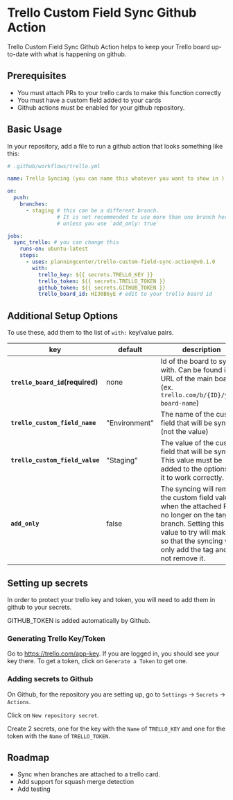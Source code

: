 # Trello Custom Field Sync Github Action

Trello Custom Field Sync Github Action helps to keep your Trello board up-to-date with what is happening on github.

## Prerequisites

- You must attach PRs to your trello cards to make this function correctly
- You must have a custom field added to your cards
- Github actions must be enabled for your github repository.

## Basic Usage

In your repository, add a file to run a github action that looks something like this:

```yml
# .github/workflows/trello.yml

name: Trello Syncing (you can name this whatever you want to show in )

on:
  push:
    branches:
      - staging # this can be a different branch.
                # It is not recommended to use more than one branch here
                # unless you use `add_only: true`

jobs:
  sync_trello: # you can change this
    runs-on: ubuntu-latest
    steps:
      - uses: planningcenter/trello-custom-field-sync-action@v0.1.0
        with:
          trello_key: ${{ secrets.TRELLO_KEY }}
          trello_token: ${{ secrets.TRELLO_TOKEN }}
          github_token: ${{ secrets.GITHUB_TOKEN }}
          trello_board_id: HI30B6yE # edit to your trello board id
```

## Additional Setup Options

To use these, add them to the list of `with:` key/value pairs.

| key | default | description |
|---| ---| ---|
|__`trello_board_id`(required)__ | none | Id of the board to sync with. Can be found in the URL of the main board: (ex. `trello.com/b/{ID}/your-board-name`) |
|__`trello_custom_field_name`__ | "Environment" | The name of the custom field that will be synced (not the value) |
|__`trello_custom_field_value`__ | "Staging" | The value of the custom field that will be synced. This value must be added to the options for it to work correctly. |
|__`add_only`__ | false | The syncing will remove the custom field value when the attached PR is no longer on the target branch.  Setting this value to try will make it so that the syncing will only add the tag and will not remove it. |

## Setting up secrets

In order to protect your trello key and token, you will need to add them in github to your secrets.

GITHUB_TOKEN is added automatically by Github.

### Generating Trello Key/Token

Go to https://trello.com/app-key.  If you are logged in, you should see your key there.  To get a token, click on `Generate a Token` to get one.

### Adding secrets to Github

On Github, for the repository you are setting up, go to `Settings` -> `Secrets` -> `Actions`.

Click on `New repository secret`.

Create 2 secrets, one for the key with the `Name` of `TRELLO_KEY` and one for the token with the `Name` of `TRELLO_TOKEN`.

## Roadmap

- Sync when branches are attached to a trello card.
- Add support for squash merge detection
- Add testing
